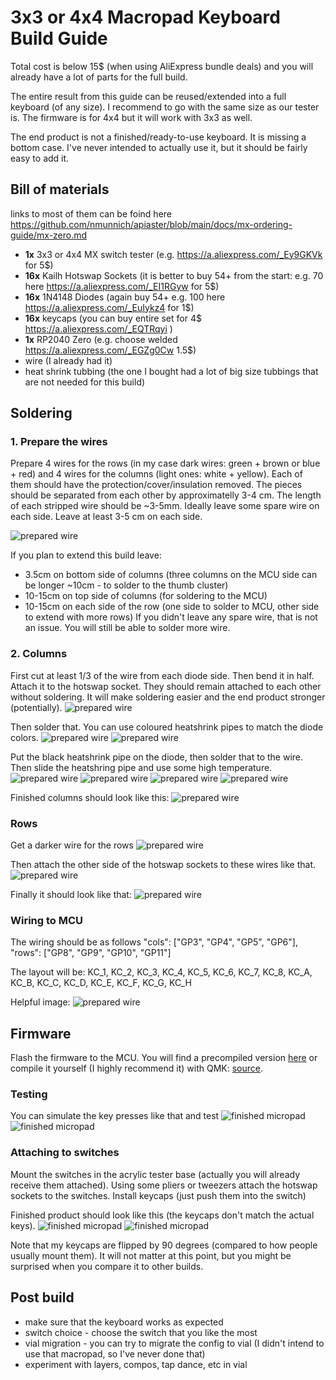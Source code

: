 
# 3x3 or 4x4 Macropad Keyboard Build Guide

Total cost is below 15$ (when using AliExpress bundle deals) and you will already have a lot of parts for the full build.

The entire result from this guide can be reused/extended into a full keyboard (of any size). I recommend to go with the same size as our tester is. The firmware is for 4x4 but it will work with 3x3 as well.

The end product is not a finished/ready-to-use keyboard. It is missing a bottom case. I've never intended to actually use it, but it should be fairly easy to add it. 

## Bill of materials
links to most of them can be foind here https://github.com/nmunnich/apiaster/blob/main/docs/mx-ordering-guide/mx-zero.md  
- **1x** 3x3 or 4x4 MX switch tester (e.g. https://a.aliexpress.com/_Ey9GKVk for 5$)
- **16x** Kailh Hotswap Sockets (it is better to buy 54+ from the start: e.g. 70 here https://a.aliexpress.com/_EI1RGyw for 5$)
- **16x** 1N4148 Diodes (again buy 54+ e.g. 100 here https://a.aliexpress.com/_EuIykz4 for 1$)
- **16x** keycaps (you can buy entire set for 4$ https://a.aliexpress.com/_EQTRqyi )
- **1x** RP2040 Zero (e.g. choose welded https://a.aliexpress.com/_EGZg0Cw 1.5$)
- wire (I already had it)
- heat shrink tubbing (the one I bought had a lot of big size tubbings that are not needed for this build)

## Soldering
### 1. Prepare the wires
Prepare 4 wires for the rows (in my case dark wires: green + brown or blue + red) and 4 wires for the columns (light ones: white + yellow). Each of them should have the protection/cover/insulation removed. The pieces should be separated from each other by approximatelly 3-4 cm. The length of each stripped wire should be ~3-5mm. Ideally leave some spare wire on each side. Leave at least 3-5 cm on each side.

![prepared wire](../img/1_10_wire.jpg)

If you plan to extend this build leave:
- 3.5cm on bottom side of columns (three columns on the MCU side can be longer ~10cm - to solder to the thumb cluster)
- 10-15cm on top side of columns (for soldering to the MCU)
- 10-15cm on each side of the row (one side to solder to MCU, other side to extend with more rows)
If you didn't leave any spare wire, that is not an issue. You will still be able to solder more wire.

### 2. Columns

First cut at least 1/3 of the wire from each diode side. Then bend it in half. Attach it to the hotswap socket. They should remain attached to each other without soldering. It will make soldering easier and the end product stronger (potentially).
![prepared wire](../img/1_19_columns.jpg)

Then solder that. You can use coloured heatshrink pipes to match the diode colors.
![prepared wire](../img/1_20_columns.jpg)
![prepared wire](../img/1_21_columns.jpg)

Put the black heatshrink pipe on the diode, then solder that to the wire. Then slide the heatshring pipe and use some high temperature.
![prepared wire](../img/1_22_columns.jpg)
![prepared wire](../img/1_23_columns.jpg)
![prepared wire](../img/1_24_columns.jpg)
![prepared wire](../img/1_25_columns.jpg)

Finished columns should look like this:
![prepared wire](../img/1_26_columns.jpg)

### Rows
Get a darker wire for the rows
![prepared wire](../img/1_30_rows.jpg)

Then attach the other side of the hotswap sockets to these wires like that.
![prepared wire](../img/1_29_rows.jpg)

Finally it should look like that:
![prepared wire](../img/1_31_rows.jpg)

### Wiring to MCU
The wiring should be as follows
"cols": ["GP3", "GP4", "GP5", "GP6"],
"rows": ["GP8", "GP9", "GP10", "GP11"]

The layout will be:
        KC_1, KC_2, KC_3, KC_4,
        KC_5, KC_6, KC_7, KC_8,
        KC_A, KC_B, KC_C, KC_D,
        KC_E, KC_F, KC_G, KC_H

Helpful image:
![prepared wire](../img/1_41_mcu.jpg)


## Firmware
Flash the firmware to the MCU. You will find a precompiled version [here](../../firmware/nibell_micropad4x4_default.uf2) or compile it yourself (I highly recommend it) with QMK: [source](../../firmware/macropad4x4).

### Testing
You can simulate the key presses like that and test
![finished micropad](../img/1_60_testing.jpg)
![finished micropad](../img/1_61_testing.jpg)

### Attaching to switches
Mount the switches in the acrylic tester base (actually you will already receive them attached). Using some pliers or tweezers attach the hotswap sockets to the switches. Install keycaps (just push them into the switch)

Finished product should look like this (the keycaps don't match the actual keys).
![finished micropad](../img/1_50_finished.jpg)
![finished micropad](../img/1_51_finished.jpg)

Note that my keycaps are flipped by 90 degrees (compared to how people usually mount them). It will not matter at this point, but you might be surprised when you compare it to other builds.

## Post build
- make sure that the keyboard works as expected
- switch choice - choose the switch that you like the most
- vial migration - you can try to migrate the config to vial (I didn't intend to use that macropad, so I've never done that)
- experiment with layers, compos, tap dance, etc in vial
